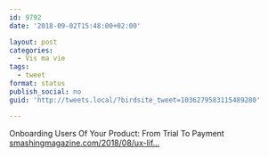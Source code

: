 ```yaml
---
id: 9792
date: '2018-09-02T15:48:00+02:00'

layout: post
categories:
  - Vis ma vie
tags:
  - tweet
format: status
publish_social: no
guid: 'http://tweets.local/?birdsite_tweet=1036279583115489280'

---
```


Onboarding Users Of Your Product: From Trial To Payment [smashingmagazine.com/2018/08/ux-lif…](https://www.smashingmagazine.com/2018/08/ux-lifecycle-activating-users/)
